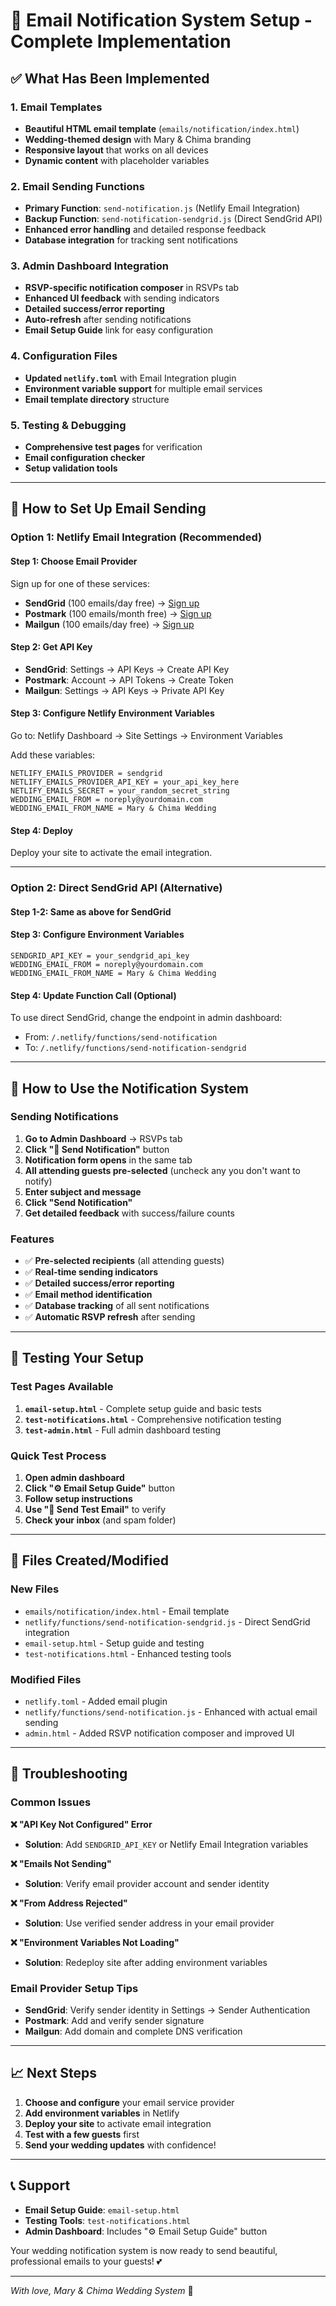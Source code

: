 # 📧 Email Notification System Setup - Complete Implementation

## ✅ What Has Been Implemented

### **1. Email Templates**
- **Beautiful HTML email template** (`emails/notification/index.html`)
- **Wedding-themed design** with Mary & Chima branding
- **Responsive layout** that works on all devices
- **Dynamic content** with placeholder variables

### **2. Email Sending Functions**
- **Primary Function**: `send-notification.js` (Netlify Email Integration)
- **Backup Function**: `send-notification-sendgrid.js` (Direct SendGrid API)
- **Enhanced error handling** and detailed response feedback
- **Database integration** for tracking sent notifications

### **3. Admin Dashboard Integration**
- **RSVP-specific notification composer** in RSVPs tab
- **Enhanced UI feedback** with sending indicators
- **Detailed success/error reporting**
- **Auto-refresh** after sending notifications
- **Email Setup Guide** link for easy configuration

### **4. Configuration Files**
- **Updated `netlify.toml`** with Email Integration plugin
- **Environment variable support** for multiple email services
- **Email template directory** structure

### **5. Testing & Debugging**
- **Comprehensive test pages** for verification
- **Email configuration checker**
- **Setup validation tools**

---

## 🚀 How to Set Up Email Sending

### **Option 1: Netlify Email Integration (Recommended)**

#### **Step 1: Choose Email Provider**
Sign up for one of these services:
- **SendGrid** (100 emails/day free) → [Sign up](https://signup.sendgrid.com/)
- **Postmark** (100 emails/month free) → [Sign up](https://postmarkapp.com/sign_up)
- **Mailgun** (100 emails/day free) → [Sign up](https://signup.mailgun.com/)

#### **Step 2: Get API Key**
- **SendGrid**: Settings → API Keys → Create API Key
- **Postmark**: Account → API Tokens → Create Token  
- **Mailgun**: Settings → API Keys → Private API Key

#### **Step 3: Configure Netlify Environment Variables**
Go to: Netlify Dashboard → Site Settings → Environment Variables

Add these variables:
```
NETLIFY_EMAILS_PROVIDER = sendgrid
NETLIFY_EMAILS_PROVIDER_API_KEY = your_api_key_here
NETLIFY_EMAILS_SECRET = your_random_secret_string
WEDDING_EMAIL_FROM = noreply@yourdomain.com
WEDDING_EMAIL_FROM_NAME = Mary & Chima Wedding
```

#### **Step 4: Deploy**
Deploy your site to activate the email integration.

---

### **Option 2: Direct SendGrid API (Alternative)**

#### **Step 1-2**: Same as above for SendGrid

#### **Step 3: Configure Environment Variables**
```
SENDGRID_API_KEY = your_sendgrid_api_key
WEDDING_EMAIL_FROM = noreply@yourdomain.com  
WEDDING_EMAIL_FROM_NAME = Mary & Chima Wedding
```

#### **Step 4: Update Function Call (Optional)**
To use direct SendGrid, change the endpoint in admin dashboard:
- From: `/.netlify/functions/send-notification`
- To: `/.netlify/functions/send-notification-sendgrid`

---

## 🎯 How to Use the Notification System

### **Sending Notifications**

1. **Go to Admin Dashboard** → RSVPs tab
2. **Click "📧 Send Notification"** button
3. **Notification form opens** in the same tab
4. **All attending guests pre-selected** (uncheck any you don't want to notify)
5. **Enter subject and message**
6. **Click "Send Notification"**
7. **Get detailed feedback** with success/failure counts

### **Features**
- ✅ **Pre-selected recipients** (all attending guests)
- ✅ **Real-time sending indicators**
- ✅ **Detailed success/error reporting**
- ✅ **Email method identification**
- ✅ **Database tracking** of all sent notifications
- ✅ **Automatic RSVP refresh** after sending

---

## 🧪 Testing Your Setup

### **Test Pages Available**
1. **`email-setup.html`** - Complete setup guide and basic tests
2. **`test-notifications.html`** - Comprehensive notification testing
3. **`test-admin.html`** - Full admin dashboard testing

### **Quick Test Process**
1. **Open admin dashboard**
2. **Click "⚙️ Email Setup Guide"** button
3. **Follow setup instructions**
4. **Use "📧 Send Test Email"** to verify
5. **Check your inbox** (and spam folder)

---

## 📁 Files Created/Modified

### **New Files**
- `emails/notification/index.html` - Email template
- `netlify/functions/send-notification-sendgrid.js` - Direct SendGrid integration
- `email-setup.html` - Setup guide and testing
- `test-notifications.html` - Enhanced testing tools

### **Modified Files**
- `netlify.toml` - Added email plugin
- `netlify/functions/send-notification.js` - Enhanced with actual email sending
- `admin.html` - Added RSVP notification composer and improved UI

---

## 🔧 Troubleshooting

### **Common Issues**

**❌ "API Key Not Configured" Error**
- **Solution**: Add `SENDGRID_API_KEY` or Netlify Email Integration variables

**❌ "Emails Not Sending"**
- **Solution**: Verify email provider account and sender identity

**❌ "From Address Rejected"**
- **Solution**: Use verified sender address in your email provider

**❌ "Environment Variables Not Loading"**
- **Solution**: Redeploy site after adding environment variables

### **Email Provider Setup Tips**
- **SendGrid**: Verify sender identity in Settings → Sender Authentication
- **Postmark**: Add and verify sender signature  
- **Mailgun**: Add domain and complete DNS verification

---

## 📈 Next Steps

1. **Choose and configure** your email service provider
2. **Add environment variables** in Netlify
3. **Deploy your site** to activate email integration
4. **Test with a few guests** first
5. **Send your wedding updates** with confidence!

---

## 📞 Support

- **Email Setup Guide**: `email-setup.html`
- **Testing Tools**: `test-notifications.html`
- **Admin Dashboard**: Includes "⚙️ Email Setup Guide" button

Your wedding notification system is now ready to send beautiful, professional emails to your guests! 💕

---

*With love, Mary & Chima Wedding System* 💍